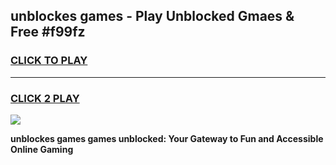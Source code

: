 
## unblockes games - Play Unblocked Gmaes & Free #f99fz
<h3>
<a href="https://premium.freeplayer.one?title=unblockes_games&ref=03M">CLICK TO PLAY</a></h3>
<hr>

<h3>
<a href="https://premium.freeplayer.one?title=unblockes_games&ref=03M">CLICK 2 PLAY</a>
  
</h3>

<a href="https://premium.freeplayer.one?title=unblockes_games&ref=03M"><img src="https://clearcache.store/games.png"></a>


**unblockes games games unblocked: Your Gateway to Fun and Accessible Online Gaming**
